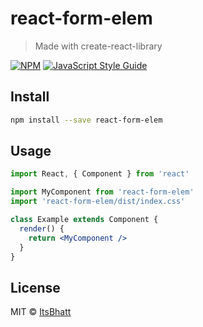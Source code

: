 # react-form-elem

> Made with create-react-library

[![NPM](https://img.shields.io/npm/v/react-form-elem.svg)](https://www.npmjs.com/package/react-form-elem) [![JavaScript Style Guide](https://img.shields.io/badge/code_style-standard-brightgreen.svg)](https://standardjs.com)

## Install

```bash
npm install --save react-form-elem
```

## Usage

```jsx
import React, { Component } from 'react'

import MyComponent from 'react-form-elem'
import 'react-form-elem/dist/index.css'

class Example extends Component {
  render() {
    return <MyComponent />
  }
}
```

## License

MIT © [ItsBhatt](https://github.com/ItsBhatt)
